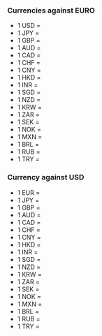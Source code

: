 ### Currencies against EURO

* 1 USD = <Value topic="finance/stock-exchange/currency/USD/EUR" decimals="3" redGreen="true" topicLink="true" unit="EUR"/>
* 1 JPY = <Value topic="finance/stock-exchange/currency/JPY/EUR" decimals="3" redGreen="true" topicLink="true" unit="EUR"/>
* 1 GBP = <Value topic="finance/stock-exchange/currency/GBP/EUR" decimals="3" redGreen="true" topicLink="true" unit="EUR"/>
* 1 AUD = <Value topic="finance/stock-exchange/currency/AUD/EUR" decimals="3" redGreen="true" topicLink="true" unit="EUR"/>
* 1 CAD = <Value topic="finance/stock-exchange/currency/CAD/EUR" decimals="3" redGreen="true" topicLink="true" unit="EUR"/>
* 1 CHF = <Value topic="finance/stock-exchange/currency/CHF/EUR" decimals="3" redGreen="true" topicLink="true" unit="EUR"/>
* 1 CNY = <Value topic="finance/stock-exchange/currency/CNY/EUR" decimals="3" redGreen="true" topicLink="true" unit="EUR"/>
* 1 HKD = <Value topic="finance/stock-exchange/currency/HKD/EUR" decimals="3" redGreen="true" topicLink="true" unit="EUR"/>
* 1 INR = <Value topic="finance/stock-exchange/currency/INR/EUR" decimals="3" redGreen="true" topicLink="true" unit="EUR"/>
* 1 SGD = <Value topic="finance/stock-exchange/currency/SGD/EUR" decimals="3" redGreen="true" topicLink="true" unit="EUR"/>
* 1 NZD = <Value topic="finance/stock-exchange/currency/NZD/EUR" decimals="3" redGreen="true" topicLink="true" unit="EUR"/>
* 1 KRW = <Value topic="finance/stock-exchange/currency/KRW/EUR" decimals="3" redGreen="true" topicLink="true" unit="EUR"/>
* 1 ZAR = <Value topic="finance/stock-exchange/currency/ZAR/EUR" decimals="3" redGreen="true" topicLink="true" unit="EUR"/>
* 1 SEK = <Value topic="finance/stock-exchange/currency/SEK/EUR" decimals="3" redGreen="true" topicLink="true" unit="EUR"/>
* 1 NOK = <Value topic="finance/stock-exchange/currency/NOK/EUR" decimals="3" redGreen="true" topicLink="true" unit="EUR"/>
* 1 MXN = <Value topic="finance/stock-exchange/currency/MXN/EUR" decimals="3" redGreen="true" topicLink="true" unit="EUR"/>
* 1 BRL = <Value topic="finance/stock-exchange/currency/BRL/EUR" decimals="3" redGreen="true" topicLink="true" unit="EUR"/>
* 1 RUB = <Value topic="finance/stock-exchange/currency/RUB/EUR" decimals="3" redGreen="true" topicLink="true" unit="EUR"/>
* 1 TRY = <Value topic="finance/stock-exchange/currency/TRY/EUR" decimals="3" redGreen="true" topicLink="true" unit="EUR"/>

### Currency against USD

* 1 EUR = <Value topic="finance/stock-exchange/currency/EUR/USD" decimals="3" redGreen="true" topicLink="true" unit="USD"/>
* 1 JPY = <Value topic="finance/stock-exchange/currency/JPY/USD" decimals="3" redGreen="true" topicLink="true" unit="USD"/>
* 1 GBP = <Value topic="finance/stock-exchange/currency/GBP/USD" decimals="3" redGreen="true" topicLink="true" unit="USD"/>
* 1 AUD = <Value topic="finance/stock-exchange/currency/AUD/USD" decimals="3" redGreen="true" topicLink="true" unit="USD"/>
* 1 CAD = <Value topic="finance/stock-exchange/currency/CAD/USD" decimals="3" redGreen="true" topicLink="true" unit="USD"/>
* 1 CHF = <Value topic="finance/stock-exchange/currency/CHF/USD" decimals="3" redGreen="true" topicLink="true" unit="USD"/>
* 1 CNY = <Value topic="finance/stock-exchange/currency/CNY/USD" decimals="3" redGreen="true" topicLink="true" unit="USD"/>
* 1 HKD = <Value topic="finance/stock-exchange/currency/HKD/USD" decimals="3" redGreen="true" topicLink="true" unit="USD"/>
* 1 INR = <Value topic="finance/stock-exchange/currency/INR/USD" decimals="3" redGreen="true" topicLink="true" unit="USD"/>
* 1 SGD = <Value topic="finance/stock-exchange/currency/SGD/USD" decimals="3" redGreen="true" topicLink="true" unit="USD"/>
* 1 NZD = <Value topic="finance/stock-exchange/currency/NZD/USD" decimals="3" redGreen="true" topicLink="true" unit="USD"/>
* 1 KRW = <Value topic="finance/stock-exchange/currency/KRW/USD" decimals="3" redGreen="true" topicLink="true" unit="USD"/>
* 1 ZAR = <Value topic="finance/stock-exchange/currency/ZAR/USD" decimals="3" redGreen="true" topicLink="true" unit="USD"/>
* 1 SEK = <Value topic="finance/stock-exchange/currency/SEK/USD" decimals="3" redGreen="true" topicLink="true" unit="USD"/>
* 1 NOK = <Value topic="finance/stock-exchange/currency/NOK/USD" decimals="3" redGreen="true" topicLink="true" unit="USD"/>
* 1 MXN = <Value topic="finance/stock-exchange/currency/MXN/USD" decimals="3" redGreen="true" topicLink="true" unit="USD"/>
* 1 BRL = <Value topic="finance/stock-exchange/currency/BRL/USD" decimals="3" redGreen="true" topicLink="true" unit="USD"/>
* 1 RUB = <Value topic="finance/stock-exchange/currency/RUB/USD" decimals="3" redGreen="true" topicLink="true" unit="USD"/>
* 1 TRY = <Value topic="finance/stock-exchange/currency/TRY/USD" decimals="3" redGreen="true" topicLink="true" unit="USD"/>

